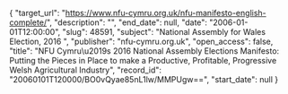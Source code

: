 {
  "target_url": "https://www.nfu-cymru.org.uk/nfu-manifesto-english-complete/", 
  "description": "", 
  "end_date": null, 
  "date": "2006-01-01T12:00:00", 
  "slug": 48591, 
  "subject": "National Assembly for Wales Election, 2016 ", 
  "publisher": "nfu-cymru.org.uk", 
  "open_access": false, 
  "title": "NFU Cymru\u2019s 2016  National Assembly Elections Manifesto:  Putting the Pieces in Place to make a Productive, Profitable, Progressive Welsh Agricultural Industry", 
  "record_id": "20060101T120000/BO0vQyae85nL1lw/MMPUgw==", 
  "start_date": null
}


